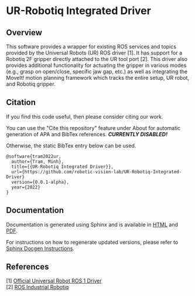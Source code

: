 # UR-Robotiq Integrated Driver

## Overview

This software provides a wrapper for existing ROS services and topics provided
by the Universal Robots (UR) ROS driver [1]. It has support for a Robotiq 2F
gripper directly attached to the UR tool port [2]. This driver also provides
additional functionality for actuating the gripper in various modes (e.g.,
grasp on open/close, specific jaw gap, etc.) as well as integrating the MoveIt!
motion planning framework which tracks the entire setup, UR robot, and Robotiq
gripper.

## Citation

If you find this code useful, then please consider citing our work.

You can use the "Cite this repository" feature under About for automatic
generation of APA and BibTex references. ***CURRENTLY DISABLED!***

Otherwise, the static BibTex entry below can be used.

```TeX
@software{tram2022ur,
  author={Tram, Minh},
  title={{UR-Robotiq Integrated Driver}},
  url={https://github.com/robotic-vision-lab/UR-Robotiq-Integrated-Driver}
  version={0.0.1-alpha},
  year={2022}
}
```

## Documentation

Documentation is generated using Sphinx and is available in
[HTML](documentation/html/_modules/index.html) and
[PDF](documentation/rvl_driver_documentation.pdf).

For instructions on how to regenerate updated versions, please refer to [Sphinx
Docgen Instructions](catkin_ws/src/rvl_ur_robotiq/sphinx-docgen/README.md).

## References

[1] [Official Universal Robot ROS 1 Driver](https://github.com/UniversalRobots/Universal_Robots_ROS_Driver)  
[2] [ROS Industrial Robotiq](https://wiki.ros.org/robotiq)
